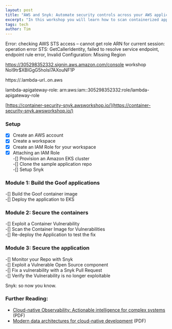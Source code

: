 ```yaml
---
layout: post
title: "AWS and Snyk: Automate security controls across your AWS application stack"
excerpt: "In this workshop you will learn how to scan containerized applications on Amazon EKS using the Snyk Container CLI tool. We will learn about Open Source vulnerabilities introduced by your Container Base Image and your application dependencies."
tags: tech
author: Tim
---
```


Error: checking AWS STS access – cannot get role ARN for current session: operation error STS: GetCallerIdentity, failed to resolve service endpoint, endpoint rule error, Invalid Configuration: Missing Region


https://305298352332.signin.aws.amazon.com/console
workshop
NoI9tr$XBIGgG5holsl7AXouNF1P

https://<url-id>.lambda-url.<region>.on.aws

lambda-apigateway-role: arn:aws:iam::305298352332:role/lambda-apigateway-role



[https://container-security-snyk.awsworkshop.io/](https://container-security-snyk.awsworkshop.io/)

### Setup
-[x] Create an AWS account  
-[x] Create a workspace  
-[x] Create an IAM Role for your workspace  
-[x] Attaching an IAM Role  
-[] Provision an Amazon EKS cluster  
-[] Clone the sample application repo  
-[] Setup Snyk  

### Module 1: Build the Goof applications
-[] Build the Goof container image  
-[] Deploy the application to EKS  

### Module 2: Secure the containers
-[] Exploit a Container Vulnerability  
-[] Scan the Container Image for Vulnerabilities  
-[] Re-deploy the Application to test the fix  

### Module 3: Secure the application
-[] Monitor your Repo with Snyk  
-[] Exploit a Vulnerable Open Source component  
-[] Fix a vulnerability with a Snyk Pull Request  
-[] Verify the Vulnerability is no longer exploitable  

Snyk: so now you know.

### Further Reading:
* [Cloud-native Observability: Actionable intelligence for complex systems](/papers/aws/AWS_Marketplace_Cloud-Native_eBook_5_Observability_FINAL.pdf) (PDF)
* [Modern data architectures for cloud-native development](/papers/aws/AWS_Marketplace_Cloud-Native_eBook_6_Modern_Data_FINAL.pdf) (PDF)